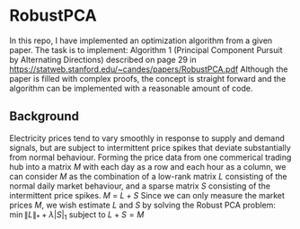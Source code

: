 # RobustPCA

In this repo, I have implemented an optimization algorithm from a given paper.
The task is to implement: Algorithm 1 (Principal Component Pursuit by Alternating Directions) described on page 29 in
https://statweb.stanford.edu/~candes/papers/RobustPCA.pdf
Although the paper is filled with complex proofs, the concept is straight forward and the algorithm can be implemented with a reasonable amount of code.

## Background
Electricity prices tend to vary smoothly in response to supply and demand signals, but are subject to intermittent price spikes that deviate substantially from normal behaviour.
Forming the price data from one commerical trading hub into a matrix $M$ with each day as a row and each hour as a column, we can consider $M$ as the combination of a low-rank matrix $L$ consisting of the normal daily market behaviour, and a sparse matrix $S$ consisting of the intermittent price spikes.
$M$ = $L + S$
Since we can only measure the market prices $M$, we wish estimate $L$ and $S$ by solving the Robust PCA problem:
$\min{\|L\|_* + \lambda |S|_1}$
subject to $L + S = M$

